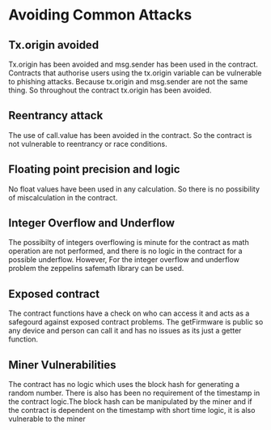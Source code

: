 # Avoiding Common Attacks
## Tx.origin avoided
Tx.origin has been avoided and msg.sender has been used in the contract. Contracts that authorise users using the tx.origin variable can be vulnerable to phishing attacks. Because tx.origin and msg.sender are not the same thing. So throughout the contract tx.origin has been avoided.

## Reentrancy attack
The use of call.value has been avoided in the contract. So the contract is not vulnerable to reentrancy or race conditions.

## Floating point precision and logic
No float values have been used in any calculation. So there is no possibility of miscalculation in the contract.

## Integer Overflow and Underflow
The possibilty of integers overflowing is minute for the contract as math operation are not performed, and there is no logic in the contract for a possible underflow. However, For the integer overflow and underflow problem the zeppelins safemath library can be used.

## Exposed contract
The contract functions have a check on who can access it and acts as a safegourd against exposed contract problems. The getFirmware is public so any device and person can call it and has no issues as its just a getter function.

## Miner Vulnerabilities
The contract has no logic which uses the block hash for generating a random number. There is also has been no requirement of the timestamp in the contract logic.The block hash can be manipulated by the miner and if the contract is dependent on the timestamp with short time logic, it is also vulnerable to the miner